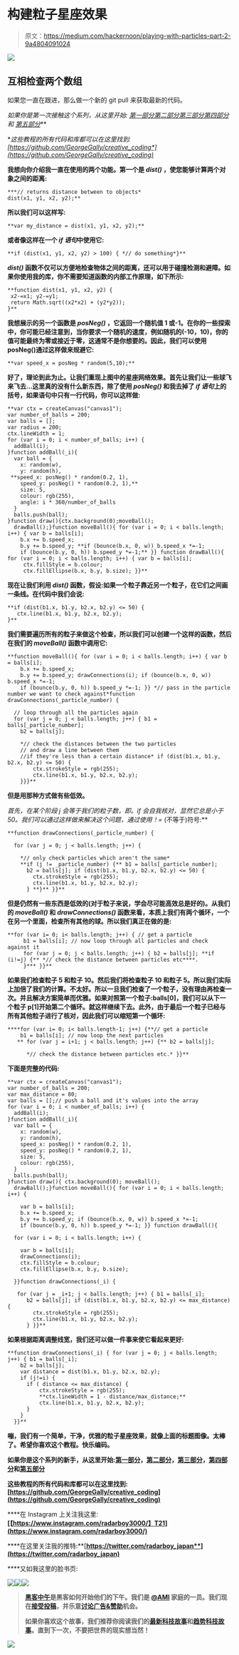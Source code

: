 # 构建粒子星座效果

> 原文：<https://medium.com/hackernoon/playing-with-particles-part-2-9a4804091024>

![](img/3a5370e140db8397487509fef0fa3cff.png)

## 互相检查两个数组

如果您一直在跟进，那么做一个新的 git pull 来获取最新的代码。

*如果你是第一次接触这个系列，从这里开始:* [*第一部分*](/@radarboy3000/creative-coding-basics-4d623af1c647#.hn9zzliob)*[*第二部分*](/@radarboy3000/creative-coding-basics-4d623af1c647#.hn9zzliob)*[*第三部分*](/@radarboy3000/how-to-make-particles-1cbeee937593#.wwjhkv7u2)*[*第四部分*](/@radarboy3000/playing-with-particles-ef87744d7ed2#.ntk4zugse) *和* [*第五部分*](/@radarboy3000/polygons-translation-and-rotation-ecd44509aa45#.6l27kzox6)***

***这些教程的所有代码和库都可以在这里找到:*[*https://github.com/GeorgeGally/creative_coding*](https://github.com/GeorgeGally/creative_coding)**

**我想向你介绍我一直在使用的两个功能。第一个是 *dist()* ，使您能够计算两个对象之间的距离:**

```
***// returns distance between to objects* 
dist(x1, y1, x2, y2);** 
```

**所以我们可以这样写:**

```
**var my_distance = dist(x1, y1, x2, y2);**
```

**或者像这样在一个 *if 语句*中使用它:**

```
**if (dist(x1, y1, x2, y2) > 100) { *// do something*}**
```

***dist()* 函数不仅可以方便地检查物体之间的距离，还可以用于碰撞检测和避障。如果你使用我的库，你不需要知道函数的内部工作原理，如下所示:**

```
**function dist(x1, y1, x2, y2) {
 x2-=x1; y2-=y1;
 return Math.sqrt((x2*x2) + (y2*y2));
}**
```

**我想展示的另一个函数是 *posNeg()* ，它返回一个随机值 1 或-1。在你的一些探索中，你可能已经注意到，当你要求一个随机的速度，例如随机的(-10，10)，你的值可能最终为零或接近于零，这通常不是你想要的。因此，我们可以使用 posNeg()通过这样做来规避它:**

```
**var speed_x = posNeg * random(5,10);**
```

**好了，理论到此为止。让我们重现上图中的星座网络效果。首先让我们让一些球飞来飞去…这里真的没有什么新东西，除了使用 *posNeg()* 和我去掉了 *if 语句*上的括号，如果语句中只有一行代码，你可以这样做:**

```
**var ctx = createCanvas("canvas1");
var number_of_balls = 200;
var balls = [];
var radius = 200;
ctx.lineWidth = 1;
for (var i = 0; i < number_of_balls; i++) {
  addBall(i);
}function addBall(_i){
  var ball = {
    x: random(w),
    y: random(h),
 **speed_x: posNeg() * random(0.2, 1),
    speed_y: posNeg() * random(0.2, 1),**
    size: 5,
    colour: rgb(255),
    angle: i * 360/number_of_balls
  }
  balls.push(ball);
}function draw(){ctx.background(0);moveBall();
  drawBall();}function moveBall(){ for (var i = 0; i < balls.length; i++) { var b = balls[i];
    b.x += b.speed_x;
    b.y += b.speed_y; **if (bounce(b.x, 0, w)) b.speed_x *=-1;
    if (bounce(b.y, 0, h)) b.speed_y *=-1;** }} function drawBall(){ for (var i = 0; i < balls.length; i++) { var b = balls[i];
     ctx.fillStyle = b.colour;
     ctx.fillEllipse(b.x, b.y, b.size); }}**
```

**现在让我们利用 *dist()* 函数，假设:如果一个粒子靠近另一个粒子，在它们之间画一条线。在代码中我们会说:**

```
**if (dist(b1.x, b1.y, b2.x, b2.y) <= 50) {
   ctx.line(b1.x, b1.y, b2.x, b2.y);
}**
```

**我们需要遍历所有的粒子来做这个检查，所以我们可以创建一个这样的函数，然后在我们的 *moveBall()* 函数中调用它:**

```
**function moveBall(){ for (var i = 0; i < balls.length; i++) { var b = balls[i];
    b.x += b.speed_x;
    b.y += b.speed_y; drawConnections(i); if (bounce(b.x, 0, w)) b.speed_x *=-1;
    if (bounce(b.y, 0, h)) b.speed_y *=-1; }} *// pass in the particle number we want to check against*function drawConnections(_particle_number) {

  // loop through all the particles again  
  for (var j = 0; j < balls.length; j++) { b1 = balls[_particle_number];
    b2 = balls[j];

    *// check the distances between the two particles
    // and draw a line between them 
    //if they're less than a certain distance* if (dist(b1.x, b1.y, b2.x, b2.y) <= 50) {
        ctx.strokeStyle = rgb(255);
        ctx.line(b1.x, b1.y, b2.x, b2.y);
    }}}**
```

**但是用那种方式做有些低效。**

**首先，在某个阶段 j 会等于我们的粒子数，即。if 会自我核对，显然它总是小于 50。我们可以通过这样做来解决这个问题，通过使用*！=* (不等于)符号:**

```
**function drawConnections(_particle_number) {

  for (var j = 0; j < balls.length; j++) {

    *// only check particles which aren't the same*
    **if (j != _particle_number) {** b1 = balls[_particle_number];
      b2 = balls[j]; if (dist(b1.x, b1.y, b2.x, b2.y) <= 50) {
        ctx.strokeStyle = rgb(255);
        ctx.line(b1.x, b1.y, b2.x, b2.y);
      } **}** }}**
```

**但是仍然有一些东西是低效的(对于粒子来说，学会尽可能高效总是好的)。从我们的 *moveBall()* 和 *drawConnections()* 函数来看，本质上我们有两个循环，一个在另一个里面，检查所有其他的球。所以我们真正在做的是:**

```
**for (var i= 0; i< balls.length; j++) { // get a particle   
     b1 = balls[i]; // now loop through all particles and check against it
     for (var j = 0; j < balls.length; j++) { b2 = balls[j]; **if (i!=j) {** *// check the distance between particles etc****.
     }*** }}**
```

**如果我们检查粒子 5 和粒子 10。然后我们将检查粒子 10 和粒子 5。所以我们实际上加倍了我们的计算。不太好。所以一旦我们检查了一个粒子，没有理由再检查一次。并且解决方案简单而优雅。如果对照第一个粒子:balls[0]，我们可以从下一个粒子 p[1]开始第二个循环。就这样继续下去。此外，由于最后一个粒子已经与所有其他粒子进行了核对，因此我们可以缩短第一个循环:**

```
****for (var i= 0; i< balls.length-1; j++) {**// get a particle   
    b1 = balls[i]; // now loop the next particles
   ** for (var j = i+1; j < balls.length; j++) {** b2 = balls[j];

      *// check the distance between particles etc.* }}**
```

**下面是完整的代码:**

```
**var ctx = createCanvas("canvas1");
var number_of_balls = 200;
var max_distance = 80;
var balls = [];// push a ball and it's values into the array
for (var i = 0; i < number_of_balls; i++) {
  addBall(i);
}function addBall(_i){
  var ball = {
    x: random(w),
    y: random(h),
    speed_x: posNeg() * random(0.2, 1),
    speed_y: posNeg() * random(0.2, 1),
    size: 5,
    colour: rgb(255),
  }
  balls.push(ball);
}function draw(){ ctx.background(0); moveBall();
  drawBall();}function moveBall(){ for (var i = 0; i < balls.length; i++) {

    var b = balls[i];
    b.x += b.speed_x;
    b.y += b.speed_y; if (bounce(b.x, 0, w)) b.speed_x *=-1;
    if (bounce(b.y, 0, h)) b.speed_y *=-1; }} function drawBall(){

  for (var i = 0; i < balls.length; i++) {

    var b = balls[i];
    drawConnections(i);
    ctx.fillStyle = b.colour;
    ctx.fillEllipse(b.x, b.y, b.size);

  }}function drawConnections(_i) {

   for (var j = _i+1; j < balls.length; j++) { b1 = balls[_i];
      b2 = balls[j]; if (dist(b1.x, b1.y, b2.x, b2.y) <= max_distance) {
        ctx.strokeStyle = rgb(255);
        ctx.line(b1.x, b1.y, b2.x, b2.y);
      } }}**
```

**如果根据距离调整线宽，我们还可以做一件事来使它看起来更好:**

```
**function drawConnections(_i) { for (var j = 0; j < balls.length; j++) { b1 = balls[_i];
    b2 = balls[j];
    var distance = dist(b1.x, b1.y, b2.x, b2.y);
    if (j!=i) {
      if ( distance <= max_distance) {
          ctx.strokeStyle = rgb(255);
          **ctx.lineWidth = 1 - distance/max_distance;**
          ctx.line(b1.x, b1.y, b2.x, b2.y);
      }
    }
  }}**
```

**嘣，我们有一个简单，干净，优雅的粒子星座效果，就像上面的标题图像。太棒了。希望你喜欢这个教程。快乐编码。**

**如果你是这个系列的新手，从这里开始:[第一部分](/@radarboy3000/creative-coding-basics-4d623af1c647#.hn9zzliob)，[第二部分](/@radarboy3000/creative-coding-basics-4d623af1c647#.hn9zzliob)，[第三部分](/@radarboy3000/how-to-make-particles-1cbeee937593#.wwjhkv7u2)，[第四部分](/@radarboy3000/playing-with-particles-ef87744d7ed2#.ntk4zugse)和[第五部分](/@radarboy3000/polygons-translation-and-rotation-ecd44509aa45#.6l27kzox6)**

**这些教程的所有代码和库都可以在这里找到:[https://github.com/GeorgeGally/creative_coding](https://github.com/GeorgeGally/creative_coding)**

****在 Instagram 上关注我这里:**[【https://www.instagram.com/radarboy3000/】T21](https://www.instagram.com/radarboy3000/)**

****在这里关注我的推特:**[**https://twitter.com/radarboy_japan**](https://twitter.com/radarboy_japan)**

****又如我这里的脸书页:**[](https://www.facebook.com/radarboy3000)**

****[![](img/50ef4044ecd4e250b5d50f368b775d38.png)](http://bit.ly/HackernoonFB)********[![](img/979d9a46439d5aebbdcdca574e21dc81.png)](https://goo.gl/k7XYbx)********[![](img/2930ba6bd2c12218fdbbf7e02c8746ff.png)](https://goo.gl/4ofytp)****

> ****[黑客中午](http://bit.ly/Hackernoon)是黑客如何开始他们的下午。我们是 [@AMI](http://bit.ly/atAMIatAMI) 家庭的一员。我们现在[接受投稿](http://bit.ly/hackernoonsubmission)，并乐意[讨论广告&赞助](mailto:partners@amipublications.com)机会。****
> 
> ****如果你喜欢这个故事，我们推荐你阅读我们的[最新科技故事](http://bit.ly/hackernoonlatestt)和[趋势科技故事](https://hackernoon.com/trending)。直到下一次，不要把世界的现实想当然！****

****![](img/be0ca55ba73a573dce11effb2ee80d56.png)****